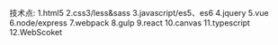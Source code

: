 技术点:
1.html5
2.css3/less&sass
3.javascript/es5、es6
4.jquery
5.vue
6.node/express
7.webpack
8.gulp
9.react
10.canvas
11.typescript
12.WebScoket